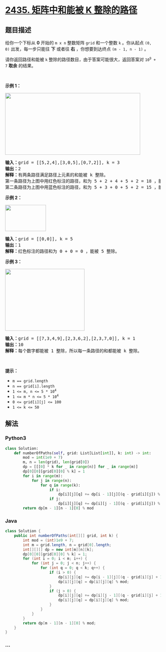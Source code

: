 # [2435. 矩阵中和能被 K 整除的路径](https://leetcode-cn.com/problems/paths-in-matrix-whose-sum-is-divisible-by-k)

## 题目描述

<!-- 这里写题目描述 -->

<p>给你一个下标从 <strong>0</strong>&nbsp;开始的&nbsp;<code>m x n</code>&nbsp;整数矩阵&nbsp;<code>grid</code>&nbsp;和一个整数&nbsp;<code>k</code>&nbsp;。你从起点&nbsp;<code>(0, 0)</code>&nbsp;出发，每一步只能往 <strong>下</strong>&nbsp;或者往 <strong>右</strong>&nbsp;，你想要到达终点&nbsp;<code>(m - 1, n - 1)</code>&nbsp;。</p>

<p>请你返回路径和能被 <code>k</code>&nbsp;整除的路径数目，由于答案可能很大，返回答案对&nbsp;<code>10<sup>9</sup> + 7</code>&nbsp;<strong>取余</strong>&nbsp;的结果。</p>

<p>&nbsp;</p>

<p><strong>示例 1：</strong></p>

<p><img src="https://assets.leetcode.com/uploads/2022/08/13/image-20220813183124-1.png" style="width: 437px; height: 200px;"></p>

<pre><b>输入：</b>grid = [[5,2,4],[3,0,5],[0,7,2]], k = 3
<b>输出：</b>2
<b>解释：</b>有两条路径满足路径上元素的和能被 k 整除。
第一条路径为上图中用红色标注的路径，和为 5 + 2 + 4 + 5 + 2 = 18 ，能被 3 整除。
第二条路径为上图中用蓝色标注的路径，和为 5 + 3 + 0 + 5 + 2 = 15 ，能被 3 整除。
</pre>

<p><strong>示例 2：</strong></p>
<img src="https://assets.leetcode.com/uploads/2022/08/17/image-20220817112930-3.png" style="height: 85px; width: 132px;">
<pre><b>输入：</b>grid = [[0,0]], k = 5
<b>输出：</b>1
<b>解释：</b>红色标注的路径和为 0 + 0 = 0 ，能被 5 整除。
</pre>

<p><strong>示例 3：</strong></p>
<img src="https://assets.leetcode.com/uploads/2022/08/12/image-20220812224605-3.png" style="width: 257px; height: 200px;">
<pre><b>输入：</b>grid = [[7,3,4,9],[2,3,6,2],[2,3,7,0]], k = 1
<b>输出：</b>10
<b>解释：</b>每个数字都能被 1 整除，所以每一条路径的和都能被 k 整除。
</pre>

<p>&nbsp;</p>

<p><strong>提示：</strong></p>

<ul>
	<li><code>m == grid.length</code></li>
	<li><code>n == grid[i].length</code></li>
	<li><code>1 &lt;= m, n &lt;= 5 * 10<sup>4</sup></code></li>
	<li><code>1 &lt;= m * n &lt;= 5 * 10<sup>4</sup></code></li>
	<li><code>0 &lt;= grid[i][j] &lt;= 100</code></li>
	<li><code>1 &lt;= k &lt;= 50</code></li>
</ul>


## 解法

<!-- 这里可写通用的实现逻辑 -->

<!-- tabs:start -->

### **Python3**

<!-- 这里可写当前语言的特殊实现逻辑 -->

```python
class Solution:
    def numberOfPaths(self, grid: List[List[int]], k: int) -> int:
        mod = int(1e9 + 7)
        m, n = len(grid), len(grid[0])
        dp = [[[0] * k for _ in range(n)] for _ in range(m)]
        dp[0][0][grid[0][0] % k] = 1
        for i in range(m):
            for j in range(n):
                for q in range(k):
                    if i:
                        dp[i][j][q] += dp[i - 1][j][(q - grid[i][j]) % k]
                    if j:
                        dp[i][j][q] += dp[i][j - 1][(q - grid[i][j]) % k]
        return dp[m - 1][n - 1][0] % mod
```

### **Java**

<!-- 这里可写当前语言的特殊实现逻辑 -->

```java
class Solution {
    public int numberOfPaths(int[][] grid, int k) {
        int mod = (int)1e9 + 7;
        int m = grid.length, n = grid[0].length;
        int[][][] dp = new int[m][n][k];
        dp[0][0][grid[0][0] % k] = 1;
        for (int i = 0; i < m; i++) {
            for (int j = 0; j < n; j++) {
                for (int q = 0; q < k; q++) {
                    if (i > 0) {
                        dp[i][j][q] += dp[i - 1][j][(q - grid[i][j] + 100 * k) % k];
                        dp[i][j][q] = dp[i][j][q] % mod;
                    }
                    if (j > 0) {
                        dp[i][j][q] += dp[i][j - 1][(q - grid[i][j] + 100 * k) % k];
                        dp[i][j][q] = dp[i][j][q] % mod;
                    }
                }
            }
        }
        return dp[m - 1][n - 1][0] % mod;
    }
}
```

### **...**

```

```

<!-- tabs:end -->
